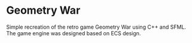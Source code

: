 # Geometry War

Simple recreation of the retro game Geometry War using C++ and SFML. The game engine was designed based on ECS design.

